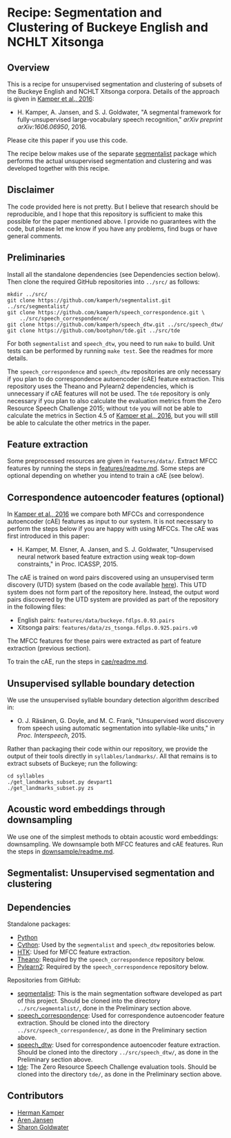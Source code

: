 Recipe: Segmentation and Clustering of Buckeye English and NCHLT Xitsonga
=========================================================================

Overview
--------
This is a recipe for unsupervised segmentation and clustering of subsets of the
Buckeye English and NCHLT Xitsonga corpora. Details of the approach is given in
[Kamper et al., 2016](http://arxiv.org/abs/1606.06950):

- H. Kamper, A. Jansen, and S. J. Goldwater, "A segmental framework for
  fully-unsupervised large-vocabulary speech recognition," *arXiv preprint
  arXiv:1606.06950*, 2016.

Please cite this paper if you use this code.

The recipe below makes use of the separate
[segmentalist](https://github.com/kamperh/segmentalist/) package which performs
the actual unsupervised segmentation and clustering and was developed together
with this recipe.



Disclaimer
----------
The code provided here is not pretty. But I believe that research should be
reproducible, and I hope that this repository is sufficient to make this
possible for the paper mentioned above. I provide no guarantees with the code,
but please let me know if you have any problems, find bugs or have general
comments.



Preliminaries
-------------
Install all the standalone dependencies (see Dependencies section below). Then
clone the required GitHub repositories into `../src/` as follows:

    mkdir ../src/
    git clone https://github.com/kamperh/segmentalist.git ../src/segmentalist/
    git clone https://github.com/kamperh/speech_correspondence.git \
        ../src/speech_correspondence/
    git clone https://github.com/kamperh/speech_dtw.git ../src/speech_dtw/
    git clone https://github.com/bootphon/tde.git ../src/tde

For both `segmentalist` and `speech_dtw`, you need to run `make` to build. Unit
tests can be performed by running `make test`. See the readmes for more
details.

The `speech_correspondence` and `speech_dtw` repositories are only necessary if
you plan to do correspondence autoencoder (cAE) feature extraction. This
repository uses the Theano and Pylearn2 dependencies, which is unnecessary if
cAE features will not be used. The `tde` repository is only necessary if you
plan to also calculate the evaluation metrics from the Zero Resource Speech
Challenge 2015; without `tde` you will not be able to calculate the metrics in
Section 4.5 of [Kamper et al., 2016](http://arxiv.org/abs/1606.06950), but you
will still be able to calculate the other metrics in the paper.



Feature extraction
------------------
Some preprocessed resources are given in `features/data/`. Extract MFCC
features by running the steps in [features/readme.md](features/readme.md). Some
steps are optional depending on whether you intend to train a cAE (see below).



Correspondence autoencoder features (optional)
----------------------------------------------
In [Kamper et al., 2016](http://arxiv.org/abs/1606.06950) we compare both MFCCs
and correspondence autoencoder (cAE) features as input to our system. It is not
necessary to perform the steps below if you are happy with using MFCCs. The cAE
was first introduced in this paper:

- H. Kamper, M. Elsner, A. Jansen, and S. J. Goldwater, "Unsupervised neural
  network based feature extraction using weak top-down constraints," in Proc.
  ICASSP, 2015.

The cAE is trained on word pairs discovered using an unsupervised term
discovery (UTD) system (based on the code available
[here](https://github.com/arenjansen/ZRTools)). This UTD system does not form
part of the repository here. Instead, the output word pairs discovered by the
UTD system are provided as part of the repository in the following files:

- English pairs: `features/data/buckeye.fdlps.0.93.pairs`
- Xitsonga pairs: `features/data/zs_tsonga.fdlps.0.925.pairs.v0`

The MFCC features for these pairs were extracted as part of feature extraction
(previous section).

To train the cAE, run the steps in [cae/readme.md](cae/readme.md).



Unsupervised syllable boundary detection
----------------------------------------
We use the unsupervised syllable boundary detection algorithm described in:

- O. J. Räsänen, G. Doyle, and M. C. Frank, "Unsupervised word discovery from
  speech using automatic segmentation into syllable-like units," in *Proc.
  Interspeech*, 2015.

Rather than packaging their code within our repository, we provide the output
of their tools directly in `syllables/landmarks/`. All that remains is to
extract subsets of Buckeye; run the following:

    cd syllables
    ./get_landmarks_subset.py devpart1
    ./get_landmarks_subset.py zs



Acoustic word embeddings through downsampling
---------------------------------------------
We use one of the simplest methods to obtain acoustic word embeddings:
downsampling. We downsample both MFCC features and cAE features. Run the steps
in [downsample/readme.md](downsample/readme.md).



Segmentalist: Unsupervised segmentation and clustering
------------------------------------------------------



Dependencies
------------

Standalone packages:

- [Python](https://www.python.org/)
- [Cython](http://cython.org/): Used by the `segmentalist` and `speech_dtw`
  repositories below.
- [HTK](http://htk.eng.cam.ac.uk/): Used for MFCC feature extraction.
- [Theano](http://deeplearning.net/software/theano/): Required by the
  `speech_correspondence` repository below.
- [Pylearn2](http://deeplearning.net/software/pylearn2/): Required by the
  `speech_correspondence` repository below.

Repositories from GitHub:

- [segmentalist](https://github.com/kamperh/segmentalist/): This is the main
  segmentation software developed as part of this project. Should be cloned
  into the directory `../src/segmentalist/`, done in the Preliminary section
  above.
- [speech_correspondence](https://github.com/kamperh/speech_correspondence/):
  Used for correspondence autoencoder feature extraction.  Should be cloned
  into the directory `../src/speech_correspondence/`, as done in the
  Preliminary section above.
- [speech_dtw](https://github.com/kamperh/speech_dtw/): Used for correspondence
  autoencoder feature extraction.  Should be cloned into the directory
  `../src/speech_dtw/`, as done in the Preliminary section above.
- [tde](https://github.com/bootphon/tde/): The Zero Resource Speech Challenge
  evaluation tools. Should be cloned into the directory `tde/`, as done in the
  Preliminary section above.



Contributors
------------
- [Herman Kamper](http://www.kamperh.com/)
- [Aren Jansen](http://www.clsp.jhu.edu/~ajansen/)
- [Sharon Goldwater](http://homepages.inf.ed.ac.uk/sgwater/)
